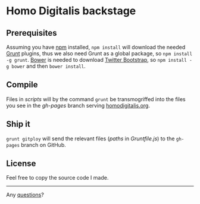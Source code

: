 # Homo Digitalis backstage

## Prerequisites

Assuming you have [npm](http://nodejs.org/) installed, `npm install` will download the needed [Grunt](http://gruntjs.com/) plugins, thus we also need Grunt as a global package, so `npm install -g grunt`. [Bower](http://twitter.github.com/bower/) is needed to download [Twitter Bootstrap](http://twitter.github.com/bootstrap/), so `npm install -g bower` and then `bower install`.

## Compile

Files in _scripts_ will by the command `grunt` be transmogriffed into the files you see in the _gh-pages_ branch serving [homodigitalis.org](http://homodigitalis.org/).

## Ship it

`grunt gitploy` will send the relevant files (*paths* in *Gruntfile.js*) to the `gh-pages` branch on GitHub.

## License

Feel free to copy the source code I made.

---

Any [questions](http://twitter.com/webjay)?
